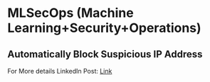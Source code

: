 # MLSecOps (Machine Learning+Security+Operations) 

## Automatically Block Suspicious IP Address

For More details LinkedIn Post: <a href="https://www.linkedin.com/pulse/automatically-block-suspicious-ip-address-shivam-gupta/">Link</a>
